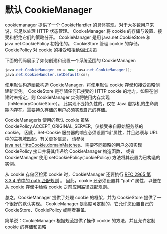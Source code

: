 # 默认 CookieManager
cookiemanager 提供了一个 CookieHandler 的具体实现，对于大多数用户来说，它足以处理 HTTP 状态管理。
CookieManager 将 cookie 的存储与设置、接受和拒绝它们的策略分开。
CookieManager 是用 java.net.CookieStore 和 java.net.CookiePolicy 初始化的。
CookieStore 管理 cookie 的存储。CookiePolicy 对 cookie 的接受和拒绝做出决策

下面的代码展示了如何创建和设置一个系统范围的 CookieManager:

```java
java.net.CookieManager cm = new java.net.CookieManager();
java.net.CookieHandler.setDefault(cm);
```

使用默认构造函数构造 CookieManager，将使用默认 cookie 存储和接受策略创建新实例。
CookieStore 是存储任何已接受的 HTTP cookie 的地方。如果在创建时未指定，则 CookieManager 实例将使用内存实现（InMemoryCookieStore）。
此实现不是持久性的，仅在 Java 虚拟机的生命周期内存在。需要持久存储的用户必须实现自己的存储。

CookieManageris 使用的默认 cookie 策略 CookiePolicy.ACCEPT_ORIGINAL_SERVER，仅接受来自原始服务器的 cookie。
因此，Set-Cookie 服务器的响应必须设置“域”属性，并且必须与 URL 中的主机域匹配。有关更多信息，
请参阅 [java.net.HttpCookie.domainMatches](https://docs.oracle.com/javase/8/docs/api/java/net/HttpCookie.html#domainMatches-java.lang.String-java.lang.String-)。
需要不同策略的用户必须实现 CookiePolicy 接口并将其传递给 CookieManager 构造函数，
或者 CookieManager 使用 setCookiePolicy(cookiePolicy) 方法将其设置为已构造的实例。

从 cookie 存储区检索 cookie 时，CookieManager 还要执行 [RFC 2965 第 3.3.4 节中的 path 匹配规则](https://www.ietf.org/rfc/rfc2965.txt) 。
因此，cookie 还必须设置其 “path” 属性，以便在从 cookie 存储中检索 cookie 之前应用路径匹配规则。


总之，CookieManager 提供了处理 cookie 的框架，并为 CookieStore 提供了一个很好的默认实现。
CookieManager 是高度可定制的，它允许您设置自己的 CookieStore、CookiePolicy 或两者兼备。

简单说：CookieManager 根据规范提供了操作 cookie 的方法，并且允许定制 cookie 的存储和策略
